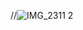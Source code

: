
//![IMG_2311 2](https://github.com/rahaman-quantum/rahaman.github.io/assets/45648828/c648cd5e-f908-4045-bcbd-d45efcfcd8bc)

